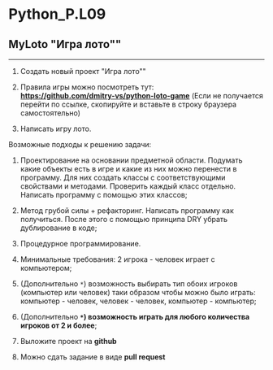 # Python_P.L09
## **MyLoto "Игра лото""**
---

1. Создать новый проект "Игра лото""
2. Правила игры можно посмотреть тут:  
**https://github.com/dmitry-vs/python-loto-game**
(Если не получается перейти по ссылке, скопируйте и вставьте в строку браузера самостоятельно)

3. Написать игру лото.
 
Возможные подходы к решению задачи:
1) Проектирование на основании предметной области. Подумать какие объекты есть в игре и какие из них можно перенести в программу. Для них создать классы с соответствующими свойствами и методами. Проверить каждый класс отдельно. Написать программу с помощью этих классов;
 
2) Метод грубой силы + рефакторинг. Написать программу как получиться. После этого с помощью принципа DRY убрать дублирование в коде;
 
3) Процедурное программирование.
 
4. Минимальные требования: 2 игрока - человек играет с компьютером;
5. (Дополнительно ``*``) возможность выбирать тип обоих игроков (компьютер или человек) таки образом чтобы можно было играть: компьютер - человек, человек - человек, компьютер - компьютер;
6. (Дополнительно **``*``) возможность играть для любого количества игроков от 2 и более**;
 
7. Выложите проект на **github**
8. Можно сдать задание в виде **pull request**

